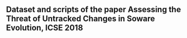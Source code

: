 ## Dataset and scripts of the paper Assessing the Threat of Untracked Changes in Soware Evolution, ICSE 2018
